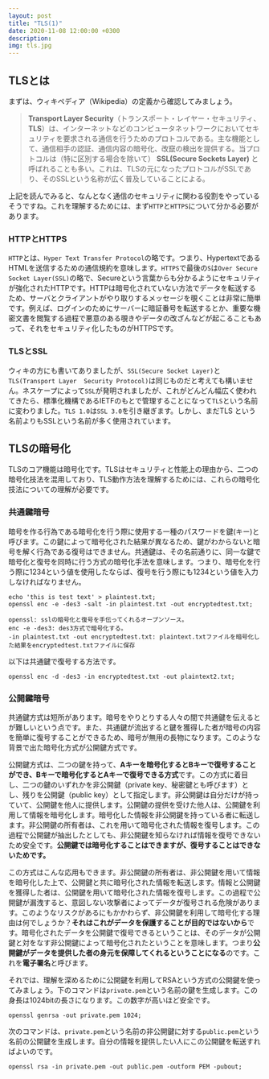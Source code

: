 ```yaml
---
layout: post
title: "TLS(1)"
date: 2020-11-08 12:00:00 +0300
description: 
img: tls.jpg
---
```


## TLSとは

まずは、ウィキペディア（Wikipedia）の定義から確認してみましょう。
> **Transport Layer Security**（トランスポート・レイヤー・セキュリティ、**TLS**）は、インターネットなどのコンピュータネットワークにおいてセキュリティを要求される通信を行うためのプロトコルである。主な機能として、通信相手の認証、通信内容の暗号化、改竄の検出を提供する。当プロトコルは（特に区別する場合を除いて） **SSL(Secure Sockets Layer)** と呼ばれることも多い。これは、TLSの元になったプロトコルがSSLであり、そのSSLという名称が広く普及していることによる。

上記を読んでみると、なんとなく通信のセキュリティに関わる役割をやっているそうですね。これを理解するためには、まず`HTTP`と`HTTPS`について分かる必要があります。

### HTTPとHTTPS

`HTTP`とは、`Hyper Text Transfer Protocol`の略です。つまり、HypertextであるHTMLを送信するための通信規約を意味します。`HTTPS`で最後の`S`は`Over Secure Socket Layer(SSL)`の略で、Secureという言葉からも分かるようにセキュリティが強化されたHTTPです。HTTPは暗号化されていない方法でデータを転送するため、サーバとクライアントがやり取りするメッセージを覗くことは非常に簡単です。例えば、ログインのためにサーバーに暗証番号を転送するとか、重要な機密文書を閲覧する過程で悪意のある覗きやデータの改ざんなどが起こることもあって、それをセキュリティ化したものがHTTPSです。

### TLSとSSL

ウィキの方にも書いてありましたが、`SSL(Secure Socket Layer)`と`TLS(Transport Layer  Security Protocol)`は同じものだと考えても構いません。ネスケープによって`SSL`が発明されましたが、これがどんどん幅広く使われてきたら、標準化機構であるIETFのもとで管理することになって`TLS`という名前に変わりました。`TLS 1.0`は`SSL 3.0`を引き継ぎます。しかし、まだTLS  という名前よりもSSLという名前が多く使用されています。

## TLSの暗号化

TLSのコア機能は暗号化です。TLSはセキュリティと性能上の理由から、二つの暗号化技法を混用しており、TLS動作方法を理解するためには、これらの暗号化技法についての理解が必要です。

### 共通鍵暗号

暗号を作る行為である暗号化を行う際に使用する一種のパスワードを鍵(キー)と呼びます。この鍵によって暗号化された結果が異なるため、鍵がわからないと暗号を解く行為である復号はできません。共通鍵は、その名前通りに、同一な鍵で暗号化と復号を同時に行う方式の暗号化手法を意味します。つまり、暗号化を行う際に1234という値を使用したならば、復号を行う際にも1234という値を入力しなければなりません。

```
echo 'this is test text' > plaintest.txt;
openssl enc -e -des3 -salt -in plaintest.txt -out encryptedtest.txt;

openssl: sslの暗号化と復号を手伝ってくれるオープンソース。
enc -e -des3: des3方式で暗号化する。
-in plaintest.txt -out encryptedtest.txt: plaintext.txtファイルを暗号化した結果をencryptedtest.txtファイルに保存
```

以下は共通鍵で復号する方法です。

```
openssl enc -d -des3 -in encryptedtest.txt -out plaintext2.txt;

```

### 公開鍵暗号

共通鍵方式は短所があります。暗号をやりとりする人々の間で共通鍵を伝えるとが難しいという点です。また、共通鍵が流出すると鍵を獲得した者が暗号の内容を簡単に復号することができるため、暗号が無用の長物になります。このような背景で出た暗号化方式が公開鍵方式です。

公開鍵方式は、二つの鍵を持って、**Aキーを暗号化するとBキーで復号することができ、Bキーで暗号化するとAキーで復号できる方式**です。この方式に着目し、二つの鍵のいずれかを非公開鍵（private key、秘密鍵とも呼びます）とし、残りを公開鍵（public key）として指定します。非公開鍵は自分だけが持っていて、公開鍵を他人に提供します。公開鍵の提供を受けた他人は、公開鍵を利用して情報を暗号化します。暗号化した情報を非公開鍵を持っている者に転送します。非公開鍵の所有者は、これを用いて暗号化された情報を復号します。この過程で公開鍵が抽出したとしても、非公開鍵を知らなければ情報を復号できないため安全です。**公開鍵では暗号化することはできますが、復号することはできないためです。**

この方式はこんな応用もできます。非公開鍵の所有者は、非公開鍵を用いて情報を暗号化した上で、公開鍵と共に暗号化された情報を転送します。情報と公開鍵を獲得した者は、公開鍵を用いて暗号化された情報を復号します。この過程で公開鍵が漏洩すると、意図しない攻撃者によってデータが復号される危険があります。このようなリスクがあるにもかかわらず、非公開鍵を利用して暗号化する理由は何でしょうか？**それはこれがデータを保護することが目的ではないから**です。暗号化されたデータを公開鍵で復号できるということは、そのデータが公開鍵と対をなす非公開鍵によって暗号化されたということを意味します。つまり**公開鍵がデータを提供した者の身元を保障してくれるということになる**のです。これを**電子署名**と呼びます。

それでは、理解を深めるために公開鍵を利用してRSAという方式の公開鍵を使ってみましょう。下のコマンドは`private.pem`という名前の鍵を生成します。この身長は1024bitの長さになります。この数字が高いほど安全です。

```
openssl genrsa -out private.pem 1024;
```

次のコマンドは、`private.pem`という名前の非公開鍵に対する`public.pem`という名前の公開鍵を生成します。自分の情報を提供したい人にこの公開鍵を転送すればよいのです。

```
openssl rsa -in private.pem -out public.pem -outform PEM -pubout;
```


